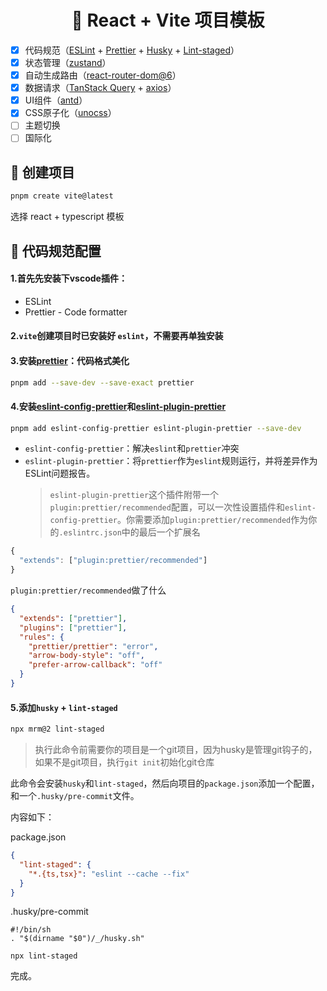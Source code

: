 <div align="center">
  <h1>🚀 React + Vite 项目模板</h1>
</div>

- [x] 代码规范（[ESLint](https://eslint.org/) + [Prettier](https://www.prettier.cn/) + [Husky](https://github.com/typicode/husky) + [Lint-staged](https://github.com/lint-staged/lint-staged)）
- [x] 状态管理（[zustand](https://docs.pmnd.rs/zustand/getting-started/introduction)）
- [x] 自动生成路由（[react-router-dom@6](https://reactrouter.com/en/main)）
- [x] 数据请求（[TanStack Query](https://tanstack.com/query/latest/) + [axios](https://www.axios-http.cn/)）
- [x] UI组件（[antd](https://ant.design/index-cn/)）
- [x] CSS原子化（[unocss](https://unocss.dev/)）
- [ ] 主题切换
- [ ] 国际化

## 🌟 创建项目

```bash
pnpm create vite@latest
```

选择 react + typescript 模板

## 👻 代码规范配置

#### 1.首先先安装下vscode插件：

- ESLint
- Prettier - Code formatter

#### 2.`vite`创建项目时已安装好 `eslint`，不需要再单独安装

#### 3.安装[prettier](https://www.prettier.cn/)：代码格式美化

```bash
pnpm add --save-dev --save-exact prettier
```

#### 4.安装[eslint-config-prettier](https://github.com/prettier/eslint-config-prettier)和[eslint-plugin-prettier](https://github.com/prettier/eslint-plugin-prettier)

```bash
pnpm add eslint-config-prettier eslint-plugin-prettier --save-dev
```

- `eslint-config-prettier`：解决`eslint`和`prettier`冲突
- `eslint-plugin-prettier`：将`prettier`作为`eslint`规则运行，并将差异作为ESLint问题报告。
  > `eslint-plugin-prettier`这个插件附带一个`plugin:prettier/recommended`配置，可以一次性设置插件和`eslint-config-prettier`。你需要添加`plugin:prettier/recommended`作为你的`.eslintrc.json`中的最后一个扩展名

```js
{
  "extends": ["plugin:prettier/recommended"]
}
```

`plugin:prettier/recommended`做了什么

```json
{
  "extends": ["prettier"],
  "plugins": ["prettier"],
  "rules": {
    "prettier/prettier": "error",
    "arrow-body-style": "off",
    "prefer-arrow-callback": "off"
  }
}
```

#### 5.添加`husky` + `lint-staged`

```bash
npx mrm@2 lint-staged
```

> 执行此命令前需要你的项目是一个git项目，因为husky是管理git钩子的，如果不是git项目，执行`git init`初始化git仓库

此命令会安装`husky`和`lint-staged`，然后向项目的`package.json`添加一个配置，和一个`.husky/pre-commit`文件。

内容如下：

package.json

```json
{
  "lint-staged": {
    "*.{ts,tsx}": "eslint --cache --fix"
  }
}
```

.husky/pre-commit

```shell
#!/bin/sh
. "$(dirname "$0")/_/husky.sh"

npx lint-staged
```

完成。
